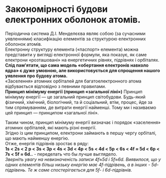 # Закономірності будови електронних оболонок атомів.

Періодична система Д.І. Менделєєва являє собою (за сучасними уявленнями) класифікацію елементів за структурою електронних оболонок атомів.        
Електронну структуру елемента («паспорт» елемента) можна представити у вигляді електронної формули, яка показує, як саме електрони «розташовані» на енергетичних рівнях, підрівнях і орбіталях.        
**Слід пам'ятати, що сама модель «обертання електронів навколо ядра» є дуже умовною, але використовується для спрощення нашого уявлення про будову атома.**       
«Заселення» атомних орбіталей для багатоелектронного атома відбувається відповідно з певними правилами.        
**Принцип мінімуму енергії (принцип «загальної ліні»)**
Принцип мінімуму енергії ― це загальний принцип світобудови. Будь-який фізичний, хімічний, біологічний, та й соціальний, втім, процес, йде за тим спрямуванням, де витрати енергії найменші. Тому ми і називаємо цей принцип ― принципом «загальної ліні».
<!---картинка--->       
Таким чином, принцип мінімуму енергії визначає і порядок «заселення» атомних орбіталей, які мають різні енергії.         
Згідно із цим принципом, електрони займають в першу чергу орбіталі, що мають найменшу енергію.      
Отже, енергія підрівнів зростає в ряду:     
**1s < 2s < 2 p < 3s < 3p < 4s < 3d < 4p < 5s < 4d < 5p < 6s < 4f ≈ 5d < 6p < 7s < 5f ≈ 6d..** - переделать что бы лучше выглядело.             
*Зверніть увагу на невизначеність записи 4f≈5d і 5f≈6d. Виявилося, що у одних елементів більш низьку енергію має 4f-підрівень, а в інших - 5d-підрівень. Те ж саме спостерігається для 5f- і 6d-підрівнів.*




